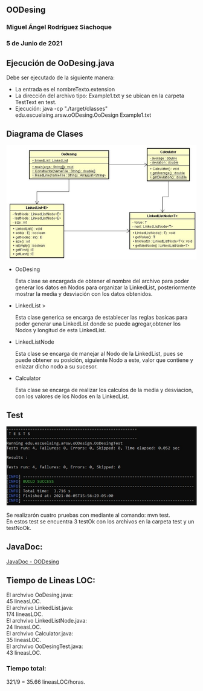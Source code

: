 ## OODesing
### Miguel Ángel Rodríguez Siachoque
### 5 de Junio de 2021

## Ejecución de OoDesing.java
<p>
Debe ser ejecutado de la siguiente manera:<br>
<ul>
  <li>La entrada es el nombreTexto.extension
  <li>La dirección del archivo tipo: Example1.txt y se ubican en la carpeta TestText en test.
  <li>Ejecución: java -cp "./target/classes" edu.escuelaing.arsw.oODesing.OoDesign Example1.txt
</ul>
</p>

## Diagrama de Clases
![Diagrama de Clases](Diagrama.jpg)
<p>
<ul>
  <li>OoDesing
    <p>
       Esta clase se encargada de obtener el nombre del archivo para poder generar los datos en Nodos para organizar la LinkedList, posteriormente mostrar la media y desviación con los datos obtenidos.
    <!p>
  <li>LinkedList<E>
    > <p>
       Esta clase generica se encarga de establecer las reglas basicas para poder generar una LinkedList donde se puede agregar,obtener los Nodos y longitud de esta LinkedList.
    <!p>
  <li>LinkedListNode<T>
    <p>
      Esta clase se encarga de manejar al Nodo de la LinkedList, pues se puede obtener su posición, siguiente Nodo a este, valor que contiene y enlazar dicho nodo a su sucesor.
    <!p>
  <li>Calculator
    <p>
      Esta clase se encarga de realizar los calculos de la media y desviacion, con los valores de los Nodos en la LinkedList. 
    <!p>
</ul>
<!p>

## Test
![Test App](Test.jpg)
<p>
Se realizarón cuatro pruebas con mediante al comando: mvn test.<br>
En estos test se encuentra 3 testOk con los archivos en la carpeta test y un testNoOk.
<!p>

## JavaDoc:
[JavaDoc - OODesing](JavaDocs/index.html)

## Tiempo de Lineas LOC: 
<p> 
El archvivo OoDesing.java:<br>
45 lineasLOC. <br>
El archvivo LinkedList.java:<br>
174 lineasLOC. <br>
El archvivo LinkedListNode.java:<br>
24 lineasLOC. <br>
El archvivo Calculator.java:<br>
35 lineasLOC. <br>
El archvivo OoDesingTest.java:<br>
43 lineasLOC.
</p>

### Tiempo total:
<p>
321/9 = 35.66 lineasLOC/horas.
</p>
